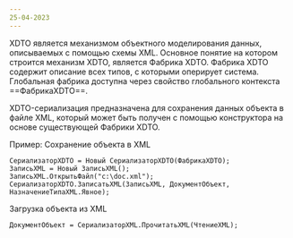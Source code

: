 ```yaml
---
25-04-2023
---
```


XDTO является механизмом объектного моделирования данных, описываемых с помощью схемы XML.
Основное понятие на котором строится механизм XDTO, является Фабрика XDTO.
Фабрика XDTO содержит описание всех типов, с которыми оперирует система.
Глобальная фабрика доступна через свойство глобального контекста ==ФабрикаXDTO==.

XDTO-сериализация предназначена для сохранения данных объекта в файле XML, который может быть получен с помощью конструктора на основе существующей Фабрики XDTO.

Пример:
Сохранение объекта в XML
```bsl
СериализаторXDTO = Новый СериализаторXDTO(ФабрикаXDTO);
ЗаписьXML = Новый ЗаписьXML();
ЗаписьXML.ОткрытьФайл("с:\doc.xml");
СериализаторXDTO.ЗаписатьXML(ЗаписьXML, ДокументОбъект, НазначениеТипаXML.Явное);
```

Загрузка объекта из XML

```bsl
ДокументОбъект = СериализаторXML.ПрочитатьXML(ЧтениеXML);
```